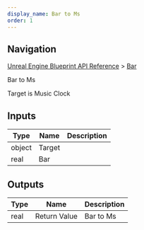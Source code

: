```yaml
---
display_name: Bar to Ms
order: 1
---
```

## Navigation

[Unreal Engine Blueprint API Reference](https://dev.epicgames.com/documentation/en-us/unreal-engine/BlueprintAPI) > [Bar](https://dev.epicgames.com/documentation/en-us/unreal-engine/BlueprintAPI/Bar)

Bar to Ms

Target is Music Clock

## Inputs

| Type | Name | Description |
| --- | --- | --- |
| object | Target |  |
| real | Bar |  |

## Outputs

| Type | Name | Description |
| --- | --- | --- |
| real | Return Value | Bar to Ms |
